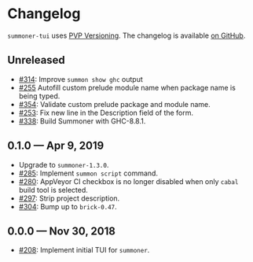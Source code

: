 # Changelog

`summoner-tui` uses [PVP Versioning][1].
The changelog is available [on GitHub][2].

## Unreleased

* [#314](https://github.com/kowainik/summoner/issues/314):
  Improve `summon show ghc` output
* [#255](https://github.com/kowainik/summoner/issues/255)
  Autofill custom prelude module name when package name is being typed.
* [#354](https://github.com/kowainik/summoner/issues/354):
  Validate custom prelude package and module name.
* [#253](https://github.com/kowainik/summoner/issues/253):
  Fix new line in the Description field of the form.
* [#338](https://github.com/kowainik/summoner/issues/338):
  Build Summoner with GHC-8.8.1.

## 0.1.0 — Apr 9, 2019

* Upgrade to `summoner-1.3.0`.
* [#285](https://github.com/kowainik/summoner/issues/285):
  Implement `summon script` command.
* [#280](https://github.com/kowainik/summoner/issues/280):
  AppVeyor CI checkbox is no longer disabled when only `cabal` build tool is
  selected.
* [#297](https://github.com/kowainik/summoner/issues/297):
  Strip project description.
* [#304](https://github.com/kowainik/summoner/issues/304):
  Bump up to `brick-0.47`.

## 0.0.0 — Nov 30, 2018

* [#208](https://github.com/kowainik/summoner/issues/208):
   Implement initial TUI for `summoner`.

[1]: https://pvp.haskell.org
[2]: https://github.com/kowainik/summoner/releases

